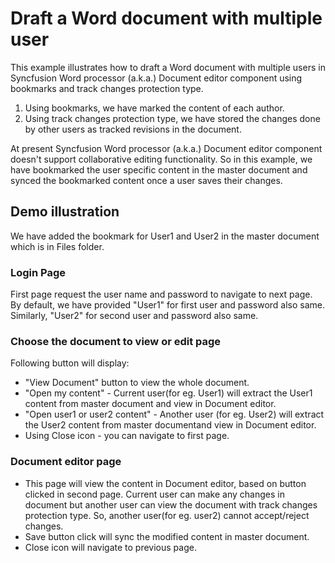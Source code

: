 # Draft a Word document with multiple user
This example illustrates how to draft a Word document with multiple users in Syncfusion Word processor (a.k.a.) Document editor component using bookmarks and track changes protection type.

1. Using bookmarks, we have marked the content of each author.
2. Using track changes protection type, we have stored the changes done by other users as tracked revisions in the document.

At present Syncfusion Word processor (a.k.a.) Document editor component doesn't support collaborative editing functionality. So in this example, we have bookmarked the user specific content in the master document and synced the bookmarked content once a user saves their changes.

## Demo illustration

We have added the bookmark for User1 and User2 in the master document which is in Files folder.

### Login Page

First page request the user name and password to navigate to next page. By default, we have provided "User1" for first user and password also same. Similarly, "User2" for second user and password also same.

### Choose the document to view or edit page

Following button will display:
* "View Document" button  to view the whole document.
* "Open my content" - Current user(for eg. User1) will extract the User1 content from master document and view in Document editor.
* "Open user1 or user2 content" - Another user (for eg. User2) will extract the User2 content from master documentand view in Document editor. 
* Using Close icon - you can navigate to first page.

### Document editor page 

* This page will view the content in Document editor, based on button clicked in second page. Current user can make any changes in document but another user can view the document with track changes protection type. So, another user(for eg. user2) cannot accept/reject changes.
* Save button click will sync the modified content in master document.
* Close icon will navigate to previous page.
